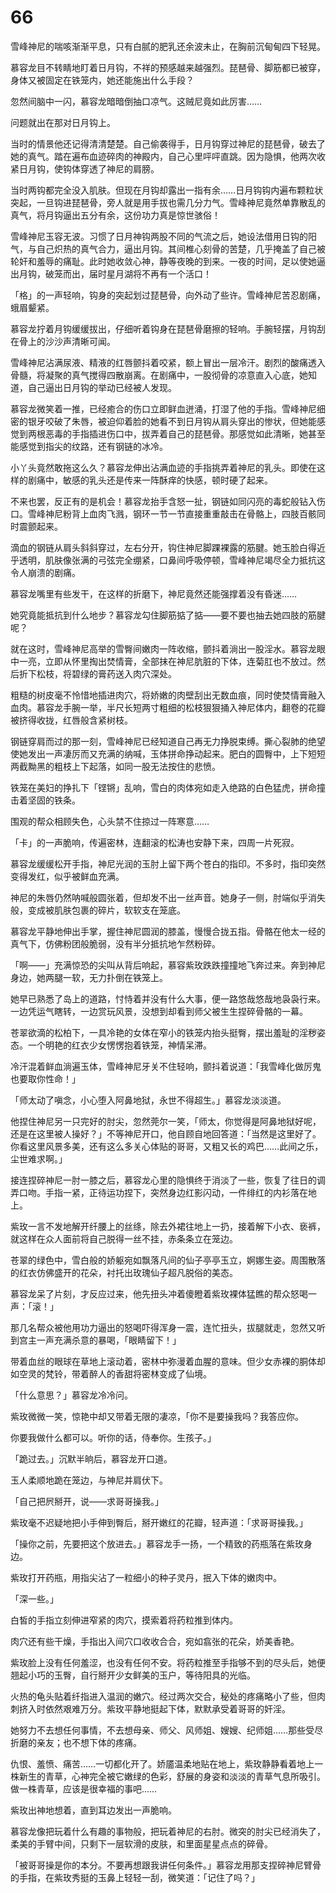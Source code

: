 # 66

雪峰神尼的喘咳渐渐平息，只有白腻的肥乳还余波未止，在胸前沉甸甸四下轻晃。

慕容龙目不转睛地盯着日月钩，不祥的预感越来越强烈。琵琶骨、脚筋都已被穿，身体又被固定在铁笼内，她还能施出什么手段？

忽然间脑中一闪，慕容龙暗暗倒抽口凉气。这贼尼竟如此厉害……

问题就出在那对日月钩上。

当时的情景他还记得清清楚楚。自己偷袭得手，日月钩穿过神尼的琵琶骨，破去了她的真气。踏在遍布血迹碎肉的神殿内，自己心里呯呯直跳。因为隐惧，他两次收紧日月钩，使钩体穿透了神尼的肩膀。

当时两钩都完全没入肌肤。但现在月钩却露出一指有余……日月钩钩内遍布颗粒状突起，一旦钩进琵琶骨，旁人就是用手拔也需几分力气。雪峰神尼竟然单靠散乱的真气，将月钩逼出五分有余，这份功力真是惊世骇俗！

雪峰神尼玉容无波。习惯了日月神钩两股不同的气流之后，她设法借用日钩的阳气，与自己炽热的真气合力，逼出月钩。其间椎心刻骨的苦楚，几乎掩盖了自己被轮奸和羞辱的痛耻。此时她收敛心神，静等夜晚的到来。一夜的时间，足以使她逼出月钩，破笼而出，届时星月湖将不再有一个活口！

「格」的一声轻响，钩身的突起划过琵琶骨，向外动了些许。雪峰神尼苦忍剧痛，蛾眉颦紧。

慕容龙拧着月钩缓缓拔出，仔细听着钩身在琵琶骨磨擦的轻响。手腕轻摆，月钩刮在骨上的沙沙声清晰可闻。

雪峰神尼沾满尿液、精液的红唇颤抖着咬紧，额上冒出一层冷汗。剧烈的酸痛透入骨髓，将凝聚的真气搅得四散崩离。在剧痛中，一股彻骨的凉意直入心底，她知道，自己逼出日月钩的举动已经被人发现。

慕容龙微笑着一推，已经癒合的伤口立即鲜血迸涌，打湿了他的手指。雪峰神尼细密的银牙咬破了朱唇，被迫仰着脸的她看不到日月钩从肩头穿出的惨状，但她能感觉到两根恶毒的手指插进伤口中，拔弄着自己的琵琶骨。那感觉如此清晰，她甚至能感觉到指尖的纹路，还有钢链的冰冷。

小丫头竟然敢拖这么久？慕容龙伸出沾满血迹的手指挑弄着神尼的乳头。即使在这样的剧痛中，敏感的乳头还是传来一阵酥痒的快感，顿时硬了起来。

不来也罢，反正有的是机会！慕容龙抬手含怒一扯，钢链如同闪亮的毒蛇般钻入伤口。雪峰神尼粉背上血肉飞溅，钢环一节一节直接重重敲击在骨骼上，四肢百骸同时震颤起来。

滴血的钢链从肩头斜斜穿过，左右分开，钩住神尼脚踝裸露的筋腱。她玉脸白得近乎透明，肌肤像张满的弓弦完全绷紧，口鼻间呼吸停顿，雪峰神尼竭尽全力抵抗这令人崩溃的剧痛。

慕容龙嘴里有些发干，在这样的折磨下，神尼竟然还能强撑着没有昏迷……

她究竟能抵抗到什么地步？慕容龙勾住脚筋掂了掂——要不要也抽去她四肢的筋腱呢？

就在这时，雪峰神尼高举的雪臀间嫩肉一阵收缩，颤抖着淌出一股淫水。慕容龙眼中一亮，立即从怀里掏出焚情膏，全部抹在神尼肮脏的下体，连菊肛也不放过。然后折下松枝，将碧绿的膏药送入肉穴深处。

粗糙的树皮毫不怜惜地插进肉穴，将娇嫩的肉壁刮出无数血痕，同时使焚情膏融入血肉。慕容龙手腕一举，半尺长短两寸粗细的松枝狠狠捅入神尼体内，翻卷的花瓣被挤得收拢，红唇般含紧树枝。

钢链穿肩而过的那一刻，雪峰神尼已经知道自己再无力挣脱束缚。撕心裂肺的绝望使她发出一声凄厉而又充满的纳喊，玉体拼命挣动起来。肥白的圆臀中，上下短短两截黝黑的粗枝上下起落，如同一股无法按住的悲愤。

铁笼在美妇的挣扎下「铿锵」乱响，雪白的肉体宛如走入绝路的白色猛虎，拼命撞击着坚固的铁条。

围观的帮众相顾失色，心头禁不住掠过一阵寒意……

「卡」的一声脆响，传遍密林，连翻滚的松涛也安静下来，四周一片死寂。

慕容龙缓缓松开手指，神尼光润的玉肘上留下两个苍白的指印。不多时，指印突然变得发红，似乎被鲜血充满。

神尼的朱唇仍然呐喊般圆张着，但却发不出一丝声音。她身子一侧，肘端似乎消失般，变成被肌肤包裹的碎片，软软支在笼底。

慕容龙平静地伸出手掌，握住神尼圆润的膝盖，慢慢合拢五指。骨骼在他太一经的真气下，仿佛粉团般脆弱，没有半分抵抗地乍然粉碎。

「啊——」充满惊恐的尖叫从背后响起，慕容紫玫跌跌撞撞地飞奔过来。奔到神尼身边，她两腿一软，无力扑倒在铁笼上。

她早已熟悉了岛上的道路，忖恃着并没有什么大事，便一路悠哉悠哉地袅袅行来。一边凭运气瞎转，一边赏玩风景，没想到却看到师父被生生捏碎骨骼的一幕。

苍翠欲滴的松柏下，一具冷艳的女体在窄小的铁笼内抬头挺臀，摆出羞耻的淫秽姿态。一个明艳的红衣少女愣愣抱着铁笼，神情呆滞。

冷汗混着鲜血淌遍玉体，雪峰神尼牙关不住轻响，颤抖着说道：「我雪峰化做厉鬼也要取你性命！」

「师太动了嗔念，小心堕入阿鼻地狱，永世不得超生。」慕容龙淡淡道。

他捏住神尼另一只完好的肘尖，忽然莞尔一笑，「师太，你觉得是阿鼻地狱好呢，还是在这里被人操好？」不等神尼开口，他自顾自地回答道：「当然是这里好了。你看这里风景多美，还有这么多关心体贴的哥哥，又粗又长的鸡巴……此间之乐，尘世难求啊。」

接连捏碎神尼一肘一膝之后，慕容龙心里的隐惧终于消淡了一些，恢复了往日的调弄口吻。手指一紧，正待运功捏下，突然身边红影闪动，一件绯红的内衫落在地上。

紫玫一言不发地解开纤腰上的丝绦，除去外裙往地上一扔，接着解下小衣、亵裤，就这样在众人面前将自己脱得一丝不挂，赤条条立在笼边。

苍翠的绿色中，雪白般的娇躯宛如飘落凡间的仙子亭亭玉立，婀娜生姿。周围散落的红衣仿佛盛开的花朵，衬托出玫瑰仙子超凡脱俗的美态。

慕容龙呆了片刻，才反应过来，他先扭头冲着傻瞪着紫玫裸体猛瞧的帮众怒喝一声：「滚！」

那几名帮众被他用功力逼出的怒喝吓得浑身一震，连忙扭头，拔腿就走，忽然又听到宫主一声充满杀意的暴喝，「眼睛留下！」

带着血丝的眼球在草地上滚动着，密林中弥漫着血腥的意味。但少女赤裸的胴体却如空灵的梵铃，带着醉人的香甜将密林变成了仙境。

「什么意思？」慕容龙冷冷问。

紫玫微微一笑，惊艳中却又带着无限的凄凉，「你不是要操我吗？我答应你。

你要我做什么都可以。听你的话，侍奉你。生孩子。」

「跪过去。」沉默半晌后，慕容龙开口道。

玉人柔顺地跪在笼边，与神尼并肩伏下。

「自己把屄掰开，说——求哥哥操我。」

紫玫毫不迟疑地把小手伸到臀后，掰开嫩红的花瓣，轻声道：「求哥哥操我。」

「操你之前，先要把这个放进去。」慕容龙手一扬，一个精致的药瓶落在紫玫身边。

紫玫打开药瓶，用指尖沾了一粒细小的种子灵丹，抿入下体的嫩肉中。

「深一些。」

白皙的手指立刻伸进窄紧的肉穴，摸索着将药粒推到体内。

肉穴还有些干燥，手指出入间穴口收收合合，宛如翕张的花朵，娇美香艳。

紫玫脸上没有任何羞涩，也没有任何不安。将药粒推至手指够不到的尽头后，她便翘起小巧的玉臀，自行掰开少女鲜美的玉户，等待阳具的光临。

火热的龟头贴着纤指进入温润的嫩穴。经过两次交合，秘处的疼痛略小了些，但肉刺挤入时依然艰难万分。紫玫平静地挺起下体，默默承受着哥哥的奸淫。

她努力不去想任何事情，不去想母亲、师父、风师姐、嫂嫂、纪师姐……那些受尽折磨的亲友；也不想下体的疼痛。

仇恨、羞愤、痛苦……一切都化开了。娇靥温柔地贴在地上，紫玫静静看着地上一株新生的青草，心神完全被它嫩绿的色彩，舒展的身姿和淡淡的青草气息所吸引。做一株青草，应该是很幸福的事吧……

紫玫出神地想着，直到耳边发出一声脆响。

慕容龙像把玩着什么有趣的事物般，把玩着神尼的右肘。微突的肘尖已经消失了，柔美的手臂中间，只剩下一层软滑的皮肤，和里面星星点点的碎骨。

「被哥哥操是你的本分。不要再想跟我讲任何条件。」慕容龙用那支捏碎神尼臂骨的手指，在紫玫秀挺的玉鼻上轻轻一刮，微笑道：「记住了吗？」

